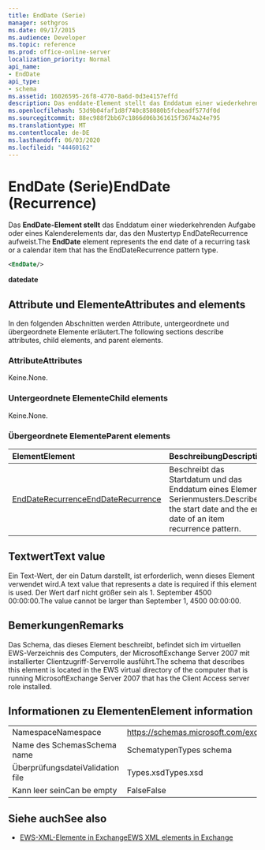```yaml
---
title: EndDate (Serie)
manager: sethgros
ms.date: 09/17/2015
ms.audience: Developer
ms.topic: reference
ms.prod: office-online-server
localization_priority: Normal
api_name:
- EndDate
api_type:
- schema
ms.assetid: 16026595-26f8-4770-8a6d-0d3e4157effd
description: Das enddate-Element stellt das Enddatum einer wiederkehrenden Aufgabe oder eines Kalenderelements dar, das den Mustertyp EndDateRecurrence aufweist.
ms.openlocfilehash: 53d9b04faf1d8f740c858080b5fcbeadf577df0d
ms.sourcegitcommit: 88ec988f2bb67c1866d06b361615f3674a24e795
ms.translationtype: MT
ms.contentlocale: de-DE
ms.lasthandoff: 06/03/2020
ms.locfileid: "44460162"
---
```

# <a name="enddate-recurrence"></a><span data-ttu-id="7ab15-103">EndDate (Serie)</span><span class="sxs-lookup"><span data-stu-id="7ab15-103">EndDate (Recurrence)</span></span>

<span data-ttu-id="7ab15-104">Das **EndDate-Element stellt** das Enddatum einer wiederkehrenden Aufgabe oder eines Kalenderelements dar, das den Mustertyp EndDateRecurrence aufweist.</span><span class="sxs-lookup"><span data-stu-id="7ab15-104">The **EndDate** element represents the end date of a recurring task or a calendar item that has the EndDateRecurrence pattern type.</span></span> 
  
```xml
<EndDate/>
```

 <span data-ttu-id="7ab15-105">**date**</span><span class="sxs-lookup"><span data-stu-id="7ab15-105">**date**</span></span>
## <a name="attributes-and-elements"></a><span data-ttu-id="7ab15-106">Attribute und Elemente</span><span class="sxs-lookup"><span data-stu-id="7ab15-106">Attributes and elements</span></span>

<span data-ttu-id="7ab15-107">In den folgenden Abschnitten werden Attribute, untergeordnete und übergeordnete Elemente erläutert.</span><span class="sxs-lookup"><span data-stu-id="7ab15-107">The following sections describe attributes, child elements, and parent elements.</span></span>
  
### <a name="attributes"></a><span data-ttu-id="7ab15-108">Attribute</span><span class="sxs-lookup"><span data-stu-id="7ab15-108">Attributes</span></span>

<span data-ttu-id="7ab15-109">Keine.</span><span class="sxs-lookup"><span data-stu-id="7ab15-109">None.</span></span>
  
### <a name="child-elements"></a><span data-ttu-id="7ab15-110">Untergeordnete Elemente</span><span class="sxs-lookup"><span data-stu-id="7ab15-110">Child elements</span></span>

<span data-ttu-id="7ab15-111">Keine.</span><span class="sxs-lookup"><span data-stu-id="7ab15-111">None.</span></span>
  
### <a name="parent-elements"></a><span data-ttu-id="7ab15-112">Übergeordnete Elemente</span><span class="sxs-lookup"><span data-stu-id="7ab15-112">Parent elements</span></span>

|<span data-ttu-id="7ab15-113">**Element**</span><span class="sxs-lookup"><span data-stu-id="7ab15-113">**Element**</span></span>|<span data-ttu-id="7ab15-114">**Beschreibung**</span><span class="sxs-lookup"><span data-stu-id="7ab15-114">**Description**</span></span>|
|:-----|:-----|
|[<span data-ttu-id="7ab15-115">EndDateRecurrence</span><span class="sxs-lookup"><span data-stu-id="7ab15-115">EndDateRecurrence</span></span>](enddaterecurrence.md) <br/> |<span data-ttu-id="7ab15-116">Beschreibt das Startdatum und das Enddatum eines Element Serienmusters.</span><span class="sxs-lookup"><span data-stu-id="7ab15-116">Describes the start date and the end date of an item recurrence pattern.</span></span>  <br/> |
   
## <a name="text-value"></a><span data-ttu-id="7ab15-117">Textwert</span><span class="sxs-lookup"><span data-stu-id="7ab15-117">Text value</span></span>

<span data-ttu-id="7ab15-118">Ein Text-Wert, der ein Datum darstellt, ist erforderlich, wenn dieses Element verwendet wird.</span><span class="sxs-lookup"><span data-stu-id="7ab15-118">A text value that represents a date is required if this element is used.</span></span> <span data-ttu-id="7ab15-119">Der Wert darf nicht größer sein als 1. September 4500 00:00:00.</span><span class="sxs-lookup"><span data-stu-id="7ab15-119">The value cannot be larger than September 1, 4500 00:00:00.</span></span>
  
## <a name="remarks"></a><span data-ttu-id="7ab15-120">Bemerkungen</span><span class="sxs-lookup"><span data-stu-id="7ab15-120">Remarks</span></span>

<span data-ttu-id="7ab15-121">Das Schema, das dieses Element beschreibt, befindet sich im virtuellen EWS-Verzeichnis des Computers, der MicrosoftExchange Server 2007 mit installierter Clientzugriff-Serverrolle ausführt.</span><span class="sxs-lookup"><span data-stu-id="7ab15-121">The schema that describes this element is located in the EWS virtual directory of the computer that is running MicrosoftExchange Server 2007 that has the Client Access server role installed.</span></span>
  
## <a name="element-information"></a><span data-ttu-id="7ab15-122">Informationen zu Elementen</span><span class="sxs-lookup"><span data-stu-id="7ab15-122">Element information</span></span>

|||
|:-----|:-----|
|<span data-ttu-id="7ab15-123">Namespace</span><span class="sxs-lookup"><span data-stu-id="7ab15-123">Namespace</span></span>  <br/> |https://schemas.microsoft.com/exchange/services/2006/types  <br/> |
|<span data-ttu-id="7ab15-124">Name des Schemas</span><span class="sxs-lookup"><span data-stu-id="7ab15-124">Schema name</span></span>  <br/> |<span data-ttu-id="7ab15-125">Schematypen</span><span class="sxs-lookup"><span data-stu-id="7ab15-125">Types schema</span></span>  <br/> |
|<span data-ttu-id="7ab15-126">Überprüfungsdatei</span><span class="sxs-lookup"><span data-stu-id="7ab15-126">Validation file</span></span>  <br/> |<span data-ttu-id="7ab15-127">Types.xsd</span><span class="sxs-lookup"><span data-stu-id="7ab15-127">Types.xsd</span></span>  <br/> |
|<span data-ttu-id="7ab15-128">Kann leer sein</span><span class="sxs-lookup"><span data-stu-id="7ab15-128">Can be empty</span></span>  <br/> |<span data-ttu-id="7ab15-129">False</span><span class="sxs-lookup"><span data-stu-id="7ab15-129">False</span></span>  <br/> |
   
## <a name="see-also"></a><span data-ttu-id="7ab15-130">Siehe auch</span><span class="sxs-lookup"><span data-stu-id="7ab15-130">See also</span></span>



- [<span data-ttu-id="7ab15-131">EWS-XML-Elemente in Exchange</span><span class="sxs-lookup"><span data-stu-id="7ab15-131">EWS XML elements in Exchange</span></span>](ews-xml-elements-in-exchange.md)

